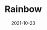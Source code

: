 ---
layout: post
title: "Rainbow"
date: 2021-10-23
img: "https://photos.lifeclips.org/images/rainbow.png"
---